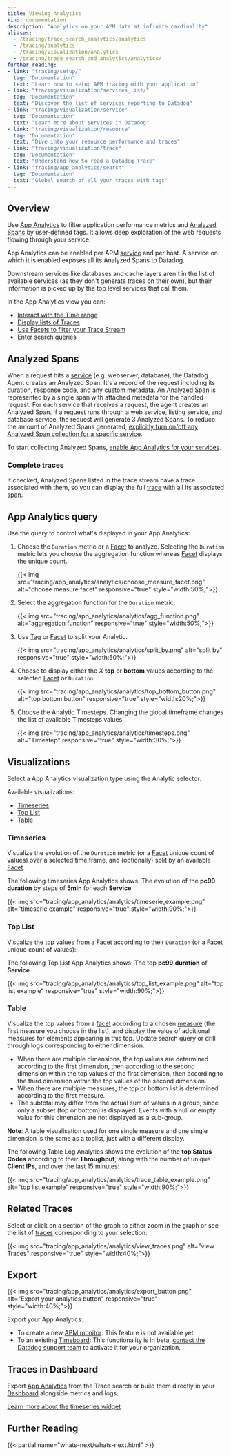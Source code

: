 ```yaml
---
title: Viewing Analytics
kind: documentation
description: "Analytics on your APM data at infinite cardinality"
aliases:
  - /tracing/trace_search_analytics/analytics
  - /tracing/analytics
  - /tracing/visualization/analytics
  - /tracing/trace_search_and_analytics/analytics/
further_reading:
- link: "tracing/setup/"
  tag: "Documentation"
  text: "Learn how to setup APM tracing with your application"
- link: "tracing/visualization/services_list/"
  tag: "Documentation"
  text: "Discover the list of services reporting to Datadog"
- link: "tracing/visualization/service"
  tag: "Documentation"
  text: "Learn more about services in Datadog"
- link: "tracing/visualization/resource"
  tag: "Documentation"
  text: "Dive into your resource performance and traces"
- link: "tracing/visualization/trace"
  tag: "Documentation"
  text: "Understand how to read a Datadog Trace"
- link: "tracing/app_analytics/search"
  tag: "Documentation"
  text: "Global search of all your traces with tags"
---
```


## Overview

Use [App Analytics][1] to filter application performance metrics and [Analyzed Spans](#apm-events) by user-defined tags. It allows deep exploration of the web requests flowing through your service.

App Analytics can be enabled per APM [service][2] and per host. A service on which it is enabled exposes all its Analyzed Spans to Datadog.

Downstream services like databases and cache layers aren't in the list of available services (as they don't generate traces on their own), but their information is picked up by the top level services that call them.

In the App Analytics view you can:

* [Interact with the Time range](#time-range)
* [Display lists of Traces](#trace-stream)
* [Use Facets to filter your Trace Stream](#facets)
* [Enter search queries](#search-bar)

## Analyzed Spans

When a request hits a [service][2] (e.g. webserver, database), the Datadog Agent creates an Analyzed Span. It's a record of the request including its duration, response code, and any [custom metadata][3].
An Analyzed Span is represented by a single span with attached metadata for the handled request. For each service that receives a request, the agent creates an Analyzed Span. If a request runs through a web service, listing service, and database service, the request will generate 3 Analyzed Spans. To reduce the amount of Analyzed Spans generated, [explicitly turn on/off any Analyzed Span collection for a specific service][4].

To start collecting Analyzed Spans, [enable App Analytics for your services][5].

### Complete traces

If checked, Analyzed Spans listed in the trace stream have a trace associated with them, so you can display the full [trace][6] with all its associated [span][7].

## App Analytics query

Use the query to control what's displayed in your App Analytics:

1. Choose the `Duration` metric or a [Facet][1] to analyze. Selecting the `Duration` metric lets you choose the aggregation function whereas [Facet][1] displays the unique count.

    {{< img src="tracing/app_analytics/analytics/choose_measure_facet.png" alt="choose measure facet" responsive="true" style="width:50%;">}}

2. Select the aggregation function for the `Duration` metric:

    {{< img src="tracing/app_analytics/analytics/agg_function.png" alt="aggregation function" responsive="true" style="width:50%;">}}

3. Use [Tag][2] or [Facet][1] to split your Analytic.

    {{< img src="tracing/app_analytics/analytics/split_by.png" alt="split by" responsive="true" style="width:50%;">}}

4. Choose to display either the *X* **top** or **bottom** values according to the selected [Facet][1] or `Duration`.

    {{< img src="tracing/app_analytics/analytics/top_bottom_button.png" alt="top bottom button" responsive="true" style="width:20%;">}}

5. Choose the Analytic Timesteps.
  Changing the global timeframe changes the list of available Timesteps values.

    {{< img src="tracing/app_analytics/analytics/timesteps.png" alt="Timestep" responsive="true" style="width:30%;">}}

## Visualizations

Select a App Analytics visualization type using the Analytic selector.

Available visualizations:

* [Timeseries](#timeseries)
* [Top List](#top-list)
* [Table](#table)

### Timeseries

Visualize the evolution of the `Duration` metric (or a [Facet][1] unique count of values) over a selected time frame, and (optionally) split by an available [Facet][1].

The following timeseries App Analytics shows:
The evolution of the **pc99** **duration** by steps of **5min** for each **Service**

{{< img src="tracing/app_analytics/analytics/timeserie_example.png" alt="timeserie example" responsive="true" style="width:90%;">}}

### Top List

Visualize the top values from a [Facet][1] according to their `Duration` (or a [Facet][1] unique count of values):

The following Top List App Analytics shows:
The top **pc99** **duration** of **Service**

{{< img src="tracing/app_analytics/analytics/top_list_example.png" alt="top list example" responsive="true" style="width:90%;">}}

### Table

Visualize the top values from a [facet][1] according to a chosen [measure][2] (the first measure you choose in the list), and display the value of additional measures for elements appearing in this top. Update search query or drill through logs corresponding to either dimension.

* When there are multiple dimensions, the top values are determined according to the first dimension, then according to the second dimension within the top values of the first dimension, then according to the third dimension within the top values of the second dimension.
* When there are multiple measures, the top or bottom list is determined according to the first measure.
* The subtotal may differ from the actual sum of values in a group, since only a subset (top or bottom) is displayed. Events with a null or empty value for this dimension are not displayed as a sub-group.

 **Note**: A table visualisation used for one single measure and one single dimension is the same as a toplist, just with a different display.

 The following Table Log Analytics shows the evolution of the **top Status Codes** according to their **Throughput**, along with the number of unique **Client IPs**, and over the last 15 minutes:

{{< img src="tracing/app_analytics/analytics/trace_table_example.png" alt="top list example" responsive="true" style="width:90%;">}}

## Related Traces

Select or click on a section of the graph to either zoom in the graph or see the list of [traces][3] corresponding to your selection:

{{< img src="tracing/app_analytics/analytics/view_traces.png" alt="view Traces" responsive="true" style="width:40%;">}}

## Export

{{< img src="tracing/app_analytics/analytics/export_button.png" alt="Export your analytics button" responsive="true" style="width:40%;">}}

Export your App Analytics:

* To create a new [APM monitor][4]:
    This feature is not available yet.
* To an existing [Timeboard][8]:
    This functionality is in beta, [contact the Datadog support team][6] to activate it for your organization.

## Traces in Dashboard

Export [App Analytics][7] from the Trace search or build them directly in your [Dashboard][9] alongside metrics and logs.

[Learn more about the timeseries widget][7]

## Further Reading

{{< partial name="whats-next/whats-next.html" >}}

[1]: /tracing/advanced/search/#facets
[2]: /tracing/advanced/search/#measures
[3]: /tracing/visualization/#trace
[4]: /monitors/monitor_types/apm
[5]: /tracing/app_analytics
[6]: /help
[7]: /graphing/widgets/timeseries
[8]: /graphing/dashboards/timeboard
[9]: /graphing/dashboards
